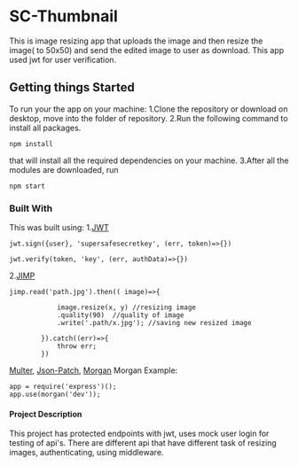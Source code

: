 # SC-Thumbnail
This is image resizing app that uploads the image and then resize the image( to 50x50) and send the edited image to user as download. This app used jwt for user verification.
## Getting things Started
To run your the app on your machine:
1.Clone the repository or download on desktop, move into the folder of repository.
2.Run the following command to install all packages.
```
npm install
```
that will install all the required  dependencies on your machine.
3.After all the modules are downloaded, run 
```
npm start
```
### Built With
This was built using:
1.[JWT](https://jwt.io/introduction/)
```
jwt.sign({user}, 'supersafesecretkey', (err, token)=>{})

jwt.verify(token, 'key', (err, authData)=>{})
```
2.[JIMP](https://github.com/oliver-moran/jimp)
```
jimp.read('path.jpg').then(( image)=>{

			image.resize(x, y) //resizing image
			.quality(90)  //quality of image
			.write('.path/x.jpg'); //saving new resized image			

		}).catch((err)=>{
			throw err;
		})
```
[Multer](https://github.com/expressjs/multer),
[Json-Patch](http://jsonpatch.com/),
[Morgan](https://github.com/expressjs/morgan) 
Morgan Example:
```
app = require('express')();
app.use(morgan('dev'));
```

#### Project Description
This project has protected endpoints with jwt, uses mock user login for testing of api's. There are different api that have different task of resizing images, authenticating, using middleware.

